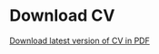 # Download CV


[Download latest version of CV in PDF](https://github.com/JJ/cv/releases/download/v2021.03.11/cv.pdf)

